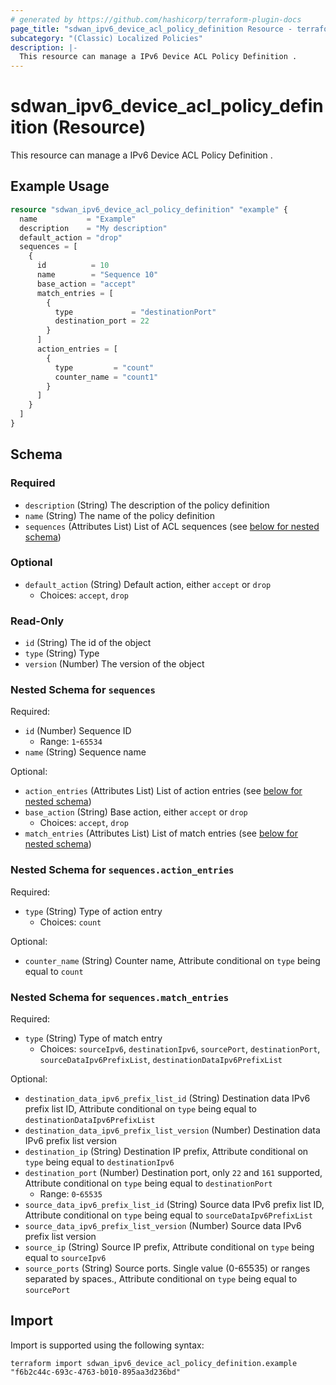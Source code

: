 ```yaml
---
# generated by https://github.com/hashicorp/terraform-plugin-docs
page_title: "sdwan_ipv6_device_acl_policy_definition Resource - terraform-provider-sdwan"
subcategory: "(Classic) Localized Policies"
description: |-
  This resource can manage a IPv6 Device ACL Policy Definition .
---
```


# sdwan_ipv6_device_acl_policy_definition (Resource)

This resource can manage a IPv6 Device ACL Policy Definition .

## Example Usage

```terraform
resource "sdwan_ipv6_device_acl_policy_definition" "example" {
  name           = "Example"
  description    = "My description"
  default_action = "drop"
  sequences = [
    {
      id          = 10
      name        = "Sequence 10"
      base_action = "accept"
      match_entries = [
        {
          type             = "destinationPort"
          destination_port = 22
        }
      ]
      action_entries = [
        {
          type         = "count"
          counter_name = "count1"
        }
      ]
    }
  ]
}
```

<!-- schema generated by tfplugindocs -->
## Schema

### Required

- `description` (String) The description of the policy definition
- `name` (String) The name of the policy definition
- `sequences` (Attributes List) List of ACL sequences (see [below for nested schema](#nestedatt--sequences))

### Optional

- `default_action` (String) Default action, either `accept` or `drop`
  - Choices: `accept`, `drop`

### Read-Only

- `id` (String) The id of the object
- `type` (String) Type
- `version` (Number) The version of the object

<a id="nestedatt--sequences"></a>
### Nested Schema for `sequences`

Required:

- `id` (Number) Sequence ID
  - Range: `1`-`65534`
- `name` (String) Sequence name

Optional:

- `action_entries` (Attributes List) List of action entries (see [below for nested schema](#nestedatt--sequences--action_entries))
- `base_action` (String) Base action, either `accept` or `drop`
  - Choices: `accept`, `drop`
- `match_entries` (Attributes List) List of match entries (see [below for nested schema](#nestedatt--sequences--match_entries))

<a id="nestedatt--sequences--action_entries"></a>
### Nested Schema for `sequences.action_entries`

Required:

- `type` (String) Type of action entry
  - Choices: `count`

Optional:

- `counter_name` (String) Counter name, Attribute conditional on `type` being equal to `count`


<a id="nestedatt--sequences--match_entries"></a>
### Nested Schema for `sequences.match_entries`

Required:

- `type` (String) Type of match entry
  - Choices: `sourceIpv6`, `destinationIpv6`, `sourcePort`, `destinationPort`, `sourceDataIpv6PrefixList`, `destinationDataIpv6PrefixList`

Optional:

- `destination_data_ipv6_prefix_list_id` (String) Destination data IPv6 prefix list ID, Attribute conditional on `type` being equal to `destinationDataIpv6PrefixList`
- `destination_data_ipv6_prefix_list_version` (Number) Destination data IPv6 prefix list version
- `destination_ip` (String) Destination IP prefix, Attribute conditional on `type` being equal to `destinationIpv6`
- `destination_port` (Number) Destination port, only `22` and `161` supported, Attribute conditional on `type` being equal to `destinationPort`
  - Range: `0`-`65535`
- `source_data_ipv6_prefix_list_id` (String) Source data IPv6 prefix list ID, Attribute conditional on `type` being equal to `sourceDataIpv6PrefixList`
- `source_data_ipv6_prefix_list_version` (Number) Source data IPv6 prefix list version
- `source_ip` (String) Source IP prefix, Attribute conditional on `type` being equal to `sourceIpv6`
- `source_ports` (String) Source ports. Single value (0-65535) or ranges separated by spaces., Attribute conditional on `type` being equal to `sourcePort`

## Import

Import is supported using the following syntax:

```shell
terraform import sdwan_ipv6_device_acl_policy_definition.example "f6b2c44c-693c-4763-b010-895aa3d236bd"
```
